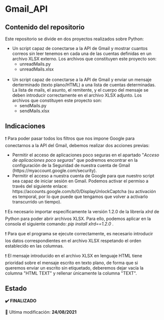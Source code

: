<h1>Gmail_API</h1>
<h2>Contenido del repositorio</h2>
<p>
Este repositorio se divide en dos proyectos realizados sobre Python:
<ul>
<li>Un script capaz de conectarse a la API de Gmail y mostrar cuantos correos sin leer tenemos en cada una de las cuentas definidas en un archivo XLSX externo. Los archivos que constituyen este proyecto son:
<ul>
<li>unreadMails.py</li>
<li>unreadMails.xlsx</li>
</ul>
</li>
<br>
<li>Un script capaz de conectarse a la API de Gmail y enviar un mensaje derterminado (texto plano/HTML) a una lista de cuentas determinadas. La lista de mails, el asunto, el remitente, y el cuerpo del mensaje se deben introducir correctamente en el archivo XLSX adjunto. Los archivos que constituyen este proyecto son:
<ul>
<li>sendMails.py</li>
<li>sendMails.xlsx</li>
</ul>
</li>
</ul>
</p>
<h2>Indicaciones</h2>
<p>❗ Para poder pasar todos los filtros que nos impone Google para conectarnos a la API del Gmail, debemos realizar dos acciones previas:
<ul>
<li>Permitir el acceso de aplicaciones poco seguras en el apartado "<i>Acceso de aplicaciones poco seguras</i>" que podremos encontrar en la configuración de la Seguridad de nuestra cuenta de Gmail (https://myaccount.google.com/security).</li>
<li>Permitir el acceso a nuestra cuenta de Google para que nuestro script sea capaz de iniciar sesión en Gmail. Podemos activar el permiso a través del siguiente enlace: https://accounts.google.com/b/0/DisplayUnlockCaptcha (su activación es temporal, por lo que puede que tengamos que volver a activarlo transcurrido un tiempo).</li>
</ul>
</p>
<p>❗ Es necesario importar específicamente la versión 1.2.0 de la librería <i>xlrd</i> de Python para poder abrir archivos XLSX. Para ello, podemos aplicar en la consola el siguiente comando: <i>pip install xlrd==1.2.0</i> .</p>
<p>❗ Para que el programa se ejecute correctamente, es necesario introducir los datos correspondientes en el archivo XLSX respetando el orden establecido en las columnas.</p>
<p>❗ El mensaje introducido en el archivo XLSX en lenguaje HTML tiene prioridad sobre el mensaje escrito en texto plano, de forma que si queremos enviar un escrito sin etiquetado, deberemos dejar vacía la columna "HTML TEXT" y rellenar únicamente la columna "TEXT".</p>
<h2>Estado</h2>
<p><strong>✔️ FINALIZADO</strong></p>
<p>📅 Ultima modificación: <strong>24/08/2021</strong></p>
